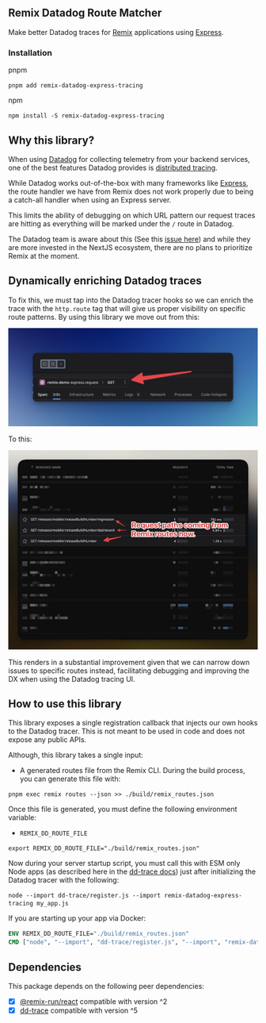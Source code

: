 ## Remix Datadog Route Matcher

Make better Datadog traces for [Remix](https://remix.run/) applications using
[Express](https://expressjs.com/).

### Installation

pnpm

```shell
pnpm add remix-datadog-express-tracing
```

npm

```
npm install -S remix-datadog-express-tracing
```

## Why this library?

When using [Datadog](https://www.datadoghq.com/) for collecting telemetry from
your backend services, one of the best features Datadog provides is
[distributed tracing](https://www.datadoghq.com/knowledge-center/distributed-tracing/).

While Datadog works out-of-the-box with many frameworks like
[Express](https://expressjs.com/), the route handler we have from Remix does not
work properly due to being a catch-all handler when using an Express server.

This limits the ability of debugging on which URL pattern our request traces are
hitting as everything will be marked under the `/` route in Datadog.

The Datadog team is aware about this (See this
[issue here](https://github.com/DataDog/dd-trace-js/issues/3283#issuecomment-1653821725))
and while they are more invested in the NextJS ecosystem, there are no plans to
prioritize Remix at the moment.

## Dynamically enriching Datadog traces

To fix this, we must tap into the Datadog tracer hooks so we can enrich the
trace with the `http.route` tag that will give us proper visibility on specific
route patterns. By using this library we move out from this:

![Empty trace](./images/empty_trace.jpg)

To this:

![Rich trace](./images/rich_trace.jpg)

This renders in a substantial improvement given that we can narrow down issues
to specific routes instead, facilitating debugging and improving the DX when
using the Datadog tracing UI.

## How to use this library

This library exposes a single registration callback that injects our own hooks
to the Datadog tracer. This is not meant to be used in code and does not expose
any public APIs.

Although, this library takes a single input:

- A generated routes file from the Remix CLI. During the build process, you can
  generate this file with:

```shell
pnpm exec remix routes --json >> ./build/remix_routes.json
```

Once this file is generated, you must define the following environment variable:

- `REMIX_DD_ROUTE_FILE`

```shell
export REMIX_DD_ROUTE_FILE="./build/remix_routes.json"
```

Now during your server startup script, you must call this with ESM only Node
apps (as described here in the
[dd-trace docs](https://github.com/DataDog/dd-trace-js?tab=readme-ov-file#ecmascript-modules-esm-support))
just after initializing the Datadog tracer with the following:

```shell
node --import dd-trace/register.js --import remix-datadog-express-tracing my_app.js
```

If you are starting up your app via Docker:

```Dockerfile
ENV REMIX_DD_ROUTE_FILE="./build/remix_routes.json"
CMD ["node", "--import", "dd-trace/register.js", "--import", "remix-datadog-express-tracing", "./build/express/index.js"]
```

## Dependencies

This package depends on the following peer dependencies:

- [x] [@remix-run/react](https://www.npmjs.com/package/@remix-run/react)
      compatible with version ^2
- [x] [dd-trace](https://www.npmjs.com/package/dd-trace) compatible with version
      ^5
